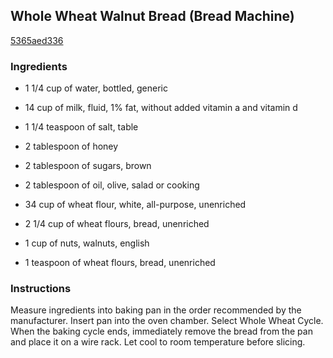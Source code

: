## Whole Wheat Walnut Bread (Bread Machine)

[5365aed336](http://www.food.com/recipe/whole-wheat-walnut-bread-bread-machine-471995)

### Ingredients

 - 1 1/4 cup of water, bottled, generic

 - 14 cup of milk, fluid, 1% fat, without added vitamin a and vitamin d

 - 1 1/4 teaspoon of salt, table

 - 2 tablespoon of honey

 - 2 tablespoon of sugars, brown

 - 2 tablespoon of oil, olive, salad or cooking

 - 34 cup of wheat flour, white, all-purpose, unenriched

 - 2 1/4 cup of wheat flours, bread, unenriched

 - 1 cup of nuts, walnuts, english

 - 1 teaspoon of wheat flours, bread, unenriched

### Instructions

Measure ingredients into baking pan in the order recommended by the manufacturer. Insert pan into the oven chamber. Select Whole Wheat Cycle. When the baking cycle ends, immediately remove the bread from the pan and place it on a wire rack. Let cool to room temperature before slicing.